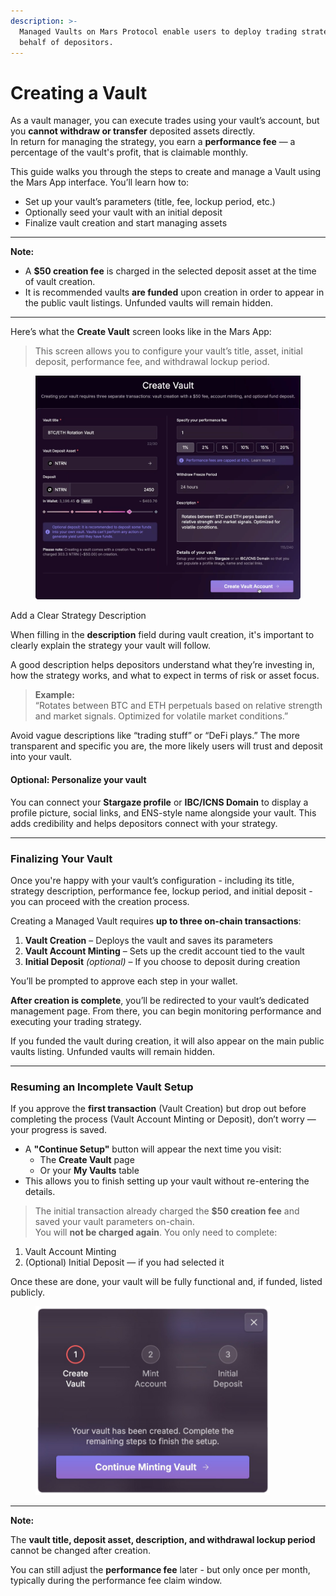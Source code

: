```yaml
---
description: >-
  Managed Vaults on Mars Protocol enable users to deploy trading strategies on
  behalf of depositors.
---
```


# Creating a Vault

As a vault manager, you can execute trades using your vault’s account, but you **cannot withdraw or transfer** deposited assets directly.\
In return for managing the strategy, you earn a **performance fee** — a percentage of the vault's profit, that is claimable monthly.

This guide walks you through the steps to create and manage a Vault using the Mars App interface. You’ll learn how to:

* Set up your vault’s parameters (title, fee, lockup period, etc.)
* Optionally seed your vault with an initial deposit
* Finalize vault creation and start managing assets

***

**Note:**

* A **$50 creation fee** is charged in the selected deposit asset at the time of vault creation.
* It is recommended vaults **are funded** upon creation in order to appear in the public vault listings. Unfunded vaults will remain hidden.

***

Here’s what the **Create Vault** screen looks like in the Mars App:

> This screen allows you to configure your vault’s title, asset, initial deposit, performance fee, and withdrawal lockup period.

<figure><img src="../../.gitbook/assets/create_vault.png" alt=""><figcaption></figcaption></figure>

Add a Clear Strategy Description

When filling in the **description** field during vault creation, it's important to clearly explain the strategy your vault will follow.

A good description helps depositors understand what they’re investing in, how the strategy works, and what to expect in terms of risk or asset focus.

> **Example:**\
> “Rotates between BTC and ETH perpetuals based on relative strength and market signals. Optimized for volatile market conditions.”

Avoid vague descriptions like “trading stuff” or “DeFi plays.” The more transparent and specific you are, the more likely users will trust and deposit into your vault.

#### **Optional: Personalize your vault**

You can connect your **Stargaze profile** or **IBC/ICNS Domain** to display a profile picture, social links, and ENS-style name alongside your vault. This adds credibility and helps depositors connect with your strategy.

***

### **Finalizing Your Vault**

Once you're happy with your vault’s configuration - including its title, strategy description, performance fee, lockup period, and initial deposit - you can proceed with the creation process.

Creating a Managed Vault requires **up to three on-chain transactions**:

1. **Vault Creation** – Deploys the vault and saves its parameters
2. **Vault Account Minting** – Sets up the credit account tied to the vault
3. **Initial Deposit** _(optional)_ – If you choose to deposit during creation



You’ll be prompted to approve each step in your wallet.

**After creation is complete**, you’ll be redirected to your vault’s dedicated management page. From there, you can begin monitoring performance and executing your trading strategy.

If you funded the vault during creation, it will also appear on the main public vaults listing. Unfunded vaults will remain hidden.

***

### Resuming an Incomplete Vault Setup

If you approve the **first transaction** (Vault Creation) but drop out before completing the process (Vault Account Minting or Deposit), don’t worry — your progress is saved.

* A **"Continue Setup"** button will appear the next time you visit:
  * The **Create Vault** page
  * Or your **My Vaults** table
* This allows you to finish setting up your vault without re-entering the details.

> The initial transaction already charged the **$50 creation fee** and saved your vault parameters on-chain.\
> You will **not be charged again**. You only need to complete:

1. Vault Account Minting
2. (Optional) Initial Deposit — if you had selected it

Once these are done, your vault will be fully functional and, if funded, listed publicly.

<figure><img src="../../.gitbook/assets/vault_recovery.png" alt="" width="375"><figcaption></figcaption></figure>

***

**Note:**

The **vault title, deposit asset, description, and withdrawal lockup period** cannot be changed after creation.

You can still adjust the **performance fee** later - but only once per month, typically during the performance fee claim window.
